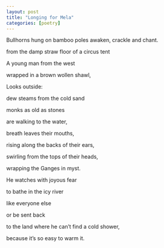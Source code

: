 ```yaml
---
layout: post
title: "Longing for Mela"
categories: [poetry]
---
```


Bullhorns hung on bamboo poles awaken, crackle and chant.

from the damp straw floor of a circus tent

A young man from the west

wrapped in a brown wollen shawl,

Looks outside:

dew steams from the cold sand

monks as old as stones

are walking to the water,

breath leaves their mouths,

rising along the backs of their ears,

swirling from the tops of their heads,

wrapping the Ganges in myst.

He watches with joyous fear

to bathe in the icy river

like everyone else

or be sent back

to the land where he can’t find a cold shower,

because it’s so easy to warm it.